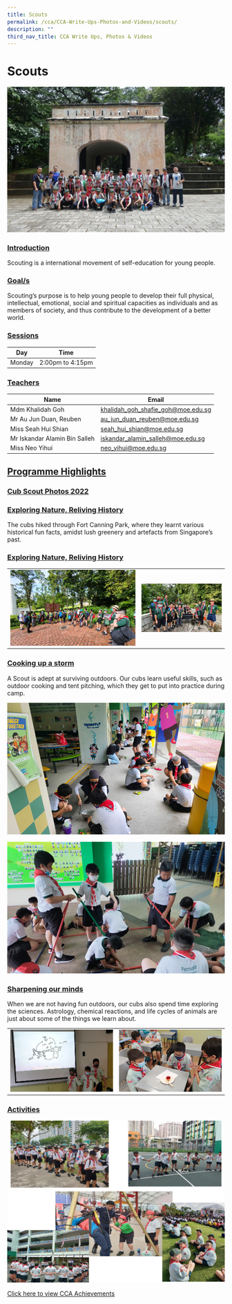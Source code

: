 ```yaml
---
title: Scouts
permalink: /cca/CCA-Write-Ups-Photos-and-Videos/scouts/
description: ""
third_nav_title: CCA Write Ups, Photos & Videos
---
```

# Scouts
![](/images/Cca/Scouts/1.jpg)

### <b><u>Introduction</u></b>

Scouting is a international movement of self-education for young people.

### <b><u>Goal/s</u></b>

Scouting’s purpose is to help young people to develop their full physical, intellectual, emotional, social and spiritual capacities as individuals and as members of society, and thus contribute to the development of a better world.


### <b><u>Sessions</u></b>

| Day    | Time             |
|--------|------------------|
| Monday | 2:00pm to 4:15pm |

### <b><u>Teachers</u></b>

| Name                | Email                              |
|---------------------|------------------------------------|
| Mdm Khalidah Goh    | [khalidah\_goh\_shafie\_goh@moe.edu.sg](mailto:khalidah_goh_shafie_goh@moe.edu.sg) |
| Mr Au Jun Duan, Reuben      | [au\_jun\_duan\_reuben@moe.edu.sg](mailto:goh_si_qian@moe.edu.sg)            |
| Miss Seah Hui Shian | [seah\_hui\_shian@moe.edu.sg](mailto:seah_hui_shian@moe.edu.sg)          |
| Mr Iskandar Alamin Bin Salleh   | [iskandar\_alamin\_salleh@moe.edu.sg](mailto:lau_peng_sheng@moe.edu.sg)          |
| Miss Neo Yihui      | [neo\_yihui@moe.edu.sg](mailto:neo_yihui@moe.edu.sg)               |

## <b><u>Programme Highlights</u></b>

### <b><u>Cub Scout Photos 2022</u></b>

### <b><u>Exploring Nature, Reliving History</u></b>

The cubs hiked through Fort Canning Park, where they learnt various historical fun facts, amidst lush greenery and artefacts from Singapore’s past.

### <b><u>Exploring Nature, Reliving History</u></b>

|   |   |
|---|---|
| ![](/images/Cca/Scouts/Picture1.png)  | ![](/images/Cca/Scouts/Picture2.jpg)  |

### <b><u>Cooking up a storm</u></b>
A Scout is adept at surviving outdoors. Our cubs learn useful skills, such as outdoor cooking and tent pitching, which they get to put into practice during camp.

![](/images/Cca/Scouts/Picture3.png)

![](/images/Cca/Scouts/Picture4.png)

### <b><u>Sharpening our minds</u></b>

When we are not having fun outdoors, our cubs  also spend time exploring the sciences. Astrology, chemical reactions, and life cycles of animals are just about some of the things we learn about.

|   |   |
|---|---|
| ![](/images/Cca/Scouts/Picture5.png)  | ![](/images/Cca/Scouts/Picture6.png)  |

### <b><u>Activities</u></b>

![](/images/Cca/Scouts/2.jpg)

<a href="/achievements/cca-academic-achievements/" target="_blank">Click here to view CCA Achievements</a>